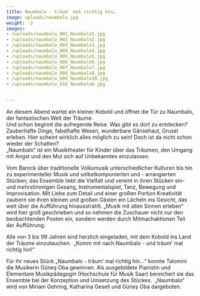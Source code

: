 ```yaml
---
title: Naumbalo - träum’ mal richtig hin…
image: uploads/naumbalo.jpg
weight: -2
images:
- /uploads/naumbalo_001_Naumbalo1.jpg
- /uploads/naumbalo_002_Naumbalo2.jpg
- /uploads/naumbalo_003_Naumbalo3.jpg
- /uploads/naumbalo_004_Naumbalo4.jpg
- /uploads/naumbalo_005_Naumbalo5.jpg
- /uploads/naumbalo_006_Naumbalo6.jpg
- /uploads/naumbalo_007_Naumbalo7.jpg
- /uploads/naumbalo_008_Naumbalo9.jpg
- /uploads/naumbalo_009_Naumbalo10.jpg
- /uploads/naumbalo_010_Naumbalo8.jpg


---
```

An diesem Abend wartet ein kleiner Kobold und öffnet die Tür zu Naumbalo, der fantastischen Welt der Träume.  
Und schon beginnt die aufregende Reise. Was gibt es dort zu entdecken? Zauberhafte Dinge, fabelhafte Wesen, wunderbare Gänsehaut, Grusel erleben. Hier scheint wirklich alles möglich zu sein! Doch ist da nicht schon wieder der Schatten?  
„Naumbalo“ ist ein Musiktheater für Kinder über das Träumen, den Umgang mit Angst und den Mut sich auf Unbekanntes einzulassen.

<!--more-->

Vom Barock über traditionelle Volksmusik unterschiedlicher Kulturen bis hin zu experimenteller Musik und selbstkomponierten und - arrangierten Stücken; das Ensemble liebt die Vielfalt und vereint in ihren Stücken ein- und mehrstimmigen Gesang, Instrumentalspiel, Tanz, Bewegung und Improvisation. Mit Liebe zum Detail und einer großen Portion Kreativität zaubern sie ihren kleinen und großen Gästen ein Lächeln ins Gesicht, das weit über die Aufführung hinausstrahlt. „Musik mit allen Sinnen erleben“ wird hier groß geschrieben und so nehmen die Zuschauer nicht nur den beobachtenden Posten ein, sondern werden durch Mitmachaktionen Teil der Aufführung.  

Alle von 3 bis 99 Jahren sind herzlich eingeladen, mit dem Kobold ins Land der Träume einzutauchen.  „Komm mit nach Naumbalo - und träum’ mal richtig hin!“

Für ihr neues Stück „Naumbalo - träum’ mal richtig hin…“ konnte Talomini die Musikerin Güneş Oba gewinnen. Als ausgebildete Pianistin und Elementare Musikpädagogin (Hochschule für Musik Saar) bereichert sie das Ensemble bei der Konzeption und Umsetzung des Stückes.  „Naumbalo“ wird von Miriam Gehring, Katharina Gesell und Güneş Oba dargeboten.
